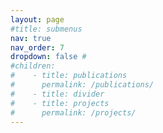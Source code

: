 ```yaml
---
layout: page
#title: submenus
nav: true
nav_order: 7
dropdown: false #
#children:
#    - title: publications
#      permalink: /publications/
#    - title: divider
#    - title: projects
#      permalink: /projects/
---
```

